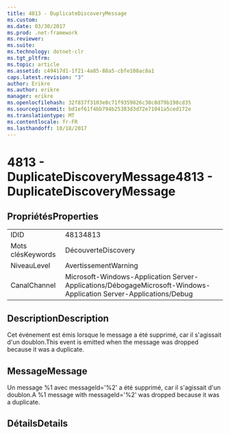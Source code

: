 ```yaml
---
title: 4813 - DuplicateDiscoveryMessage
ms.custom: 
ms.date: 03/30/2017
ms.prod: .net-framework
ms.reviewer: 
ms.suite: 
ms.technology: dotnet-clr
ms.tgt_pltfrm: 
ms.topic: article
ms.assetid: c49417d1-1f21-4a85-88a5-cbfe108ac8a1
caps.latest.revision: "3"
author: Erikre
ms.author: erikre
manager: erikre
ms.openlocfilehash: 32f837f3103e8c71f9359826c30c8d79b198cd35
ms.sourcegitcommit: bd1ef61f4bb794b25383d3d72e71041a5ced172e
ms.translationtype: MT
ms.contentlocale: fr-FR
ms.lasthandoff: 10/18/2017
---
```

# <a name="4813---duplicatediscoverymessage"></a><span data-ttu-id="3ea49-102">4813 - DuplicateDiscoveryMessage</span><span class="sxs-lookup"><span data-stu-id="3ea49-102">4813 - DuplicateDiscoveryMessage</span></span>
## <a name="properties"></a><span data-ttu-id="3ea49-103">Propriétés</span><span class="sxs-lookup"><span data-stu-id="3ea49-103">Properties</span></span>  
  
|||  
|-|-|  
|<span data-ttu-id="3ea49-104">ID</span><span class="sxs-lookup"><span data-stu-id="3ea49-104">ID</span></span>|<span data-ttu-id="3ea49-105">4813</span><span class="sxs-lookup"><span data-stu-id="3ea49-105">4813</span></span>|  
|<span data-ttu-id="3ea49-106">Mots clés</span><span class="sxs-lookup"><span data-stu-id="3ea49-106">Keywords</span></span>|<span data-ttu-id="3ea49-107">Découverte</span><span class="sxs-lookup"><span data-stu-id="3ea49-107">Discovery</span></span>|  
|<span data-ttu-id="3ea49-108">Niveau</span><span class="sxs-lookup"><span data-stu-id="3ea49-108">Level</span></span>|<span data-ttu-id="3ea49-109">Avertissement</span><span class="sxs-lookup"><span data-stu-id="3ea49-109">Warning</span></span>|  
|<span data-ttu-id="3ea49-110">Canal</span><span class="sxs-lookup"><span data-stu-id="3ea49-110">Channel</span></span>|<span data-ttu-id="3ea49-111">Microsoft-Windows-Application Server-Applications/Débogage</span><span class="sxs-lookup"><span data-stu-id="3ea49-111">Microsoft-Windows-Application Server-Applications/Debug</span></span>|  
  
## <a name="description"></a><span data-ttu-id="3ea49-112">Description</span><span class="sxs-lookup"><span data-stu-id="3ea49-112">Description</span></span>  
 <span data-ttu-id="3ea49-113">Cet événement est émis lorsque le message a été supprimé, car il s'agissait d'un doublon.</span><span class="sxs-lookup"><span data-stu-id="3ea49-113">This event is emitted when the message was dropped because it was a duplicate.</span></span>  
  
## <a name="message"></a><span data-ttu-id="3ea49-114">Message</span><span class="sxs-lookup"><span data-stu-id="3ea49-114">Message</span></span>  
 <span data-ttu-id="3ea49-115">Un message %1 avec messageId='%2' a été supprimé, car il s'agissait d'un doublon.</span><span class="sxs-lookup"><span data-stu-id="3ea49-115">A %1 message with messageId='%2' was dropped because it was a duplicate.</span></span>  
  
## <a name="details"></a><span data-ttu-id="3ea49-116">Détails</span><span class="sxs-lookup"><span data-stu-id="3ea49-116">Details</span></span>
